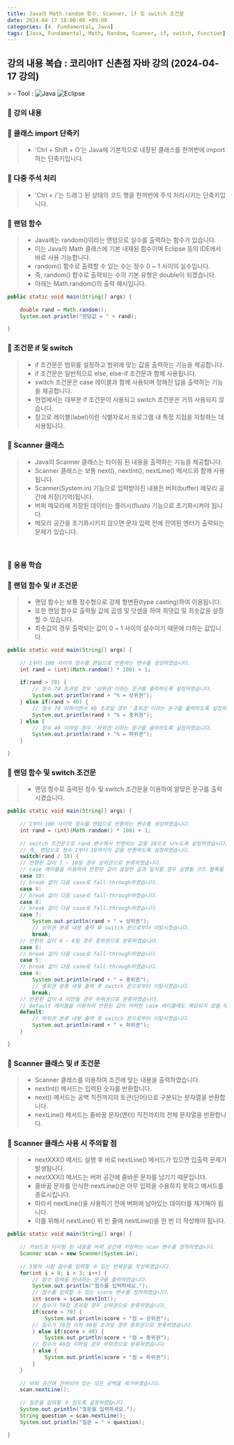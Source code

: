 ```yaml
---
title: Java의 Math.random 함수, Scanner, if 및 switch 조건문
date: 2024-04-17 18:00:00 +09:00
categories: [4. Fundamental, Java]
tags: [Java, Fundamental, Math, Random, Scanner, if, switch, Function]
---
```


<!-- 2024-04-21 글 작성 시작; 2024-04-21 페이지 호출 완료 -->
<h2>강의 내용 복습 : 코리아IT 신촌점 자바 강의 (2024-04-17 강의)</h2>
> - Tool :  
<img alt="Java" src="https://img.shields.io/badge/-Java-007396?style=flat-square&logo=java&logoColor=white" />
<img alt="Eclipse" src="https://img.shields.io/badge/-Eclipse-2C2255?style=flat-square&logo=eclipse&logoColor=white" />

<br>

### 🔔 강의 내용
### 📌 클래스 import 단축키
> - 'Ctrl + Shift + O'는 Java에 기본적으로 내장된 클래스를 한꺼번에 import하는 단축키입니다.

### 📌 다중 주석 처리
> - 'Ctrl + /'는 드래그 된 상태의 코드 행을 한꺼번에 주석 처리시키는 단축키입니다.

### 📌 랜덤 함수
> - Java에는 random()이라는 랜덤으로 실수를 출력하는 함수가 있습니다.
> - 이는 Java의 Math 클래스에 기본 내재된 함수이며 Eclipse 등의 IDE에서 바로 사용 가능합니다.
> - random() 함수로 출력할 수 있는 수는 정수 0 ~ 1 사이의 실수입니다.
> - 즉, random() 함수로 출력되는 수의 기본 유형은 double이 되겠습니다.
> - 아래는 Math.random()의 출력 예시입니다.

``` java
public static void main(String[] args) {
    
    double rand = Math.random();
    System.out.println("랜덤값 = " + rand);

}
```

### 📌 조건문 if 및 switch
> - if 조건문은 범위를 설정하고 범위에 맞는 값을 출력하는 기능을 제공합니다.
> - if 조건문은 일반적으로 else, else-if 조건문과 함께 사용됩니다.
> - switch 조건문은 case 레이블과 함께 사용되며 정해진 답을 출력하는 기능을 제공합니다.
> - 현업에서는 대부분 if 조건문이 사용되고 switch 조건문은 거의 사용되지 않습니다.
> - 참고로 레이블(label)이란 식별자로서 프로그램 내 특정 지점을 지칭하는 데 사용됩니다.

### 📌 Scanner 클래스
> - Java의 Scanner 클래스는 타이핑 된 내용을 출력하는 기능을 제공합니다.
> - Scanner 클래스는 보통 next(), nextInt(), nextLine() 메서드와 함께 사용됩니다.
> - Scanner(System.in) 기능으로 입력받아진 내용은 버퍼(buffer) 메모리 공간에 저장(기억)됩니다.
> - 버퍼 메모리에 저장된 데이터는 플러시(flush) 기능으로 초기화시켜야 됩니다.
> - 메모리 공간을 초기화시키지 않으면 문자 입력 전에 잔여된 엔터가 출력되는 문제가 있습니다.

<br>

### 🔔 응용 학습
### 📌 랜덤 함수 및 if 조건문
> - 랜덤 함수는 보통 정수형으로 강제 형변환(type casting)하여 이용됩니다.
> - 또한 랜덤 함수로 출력될 값에 곱셈 및 덧셈을 하여 최댓값 및 최솟값을 설정할 수 있습니다.
> - 최솟값의 경우 출력되는 값이 0 ~ 1 사이의 실수이기 때문에 더하는 값입니다.

``` java
public static void main(String[] args) {
    
    // 1부터 100 사이의 정수를 랜덤으로 반환하는 변수를 생성하였습니다.
    int rand = (int)(Math.random() * 100) + 1;
    
    if(rand > 70) {
        // 정수 70 초과일 경우 '상위권'이라는 문구를 출력하도록 설정하였습니다.
        System.out.println(rand + "% = 상위권");
    } else if(rand > 40) {
        // 정수 70 이하이면서 40 초과일 경우 '중위권'이라는 문구를 출력하도록 설정하였습니다.
        System.out.println(rand + "% = 중위권");
    } else {
        // 정수 40 이하일 경우 '하위권'이라는 문구를 출력하도록 설정하였습니다.
        System.out.println(rand + "% = 하위권");
    }

}
```

### 📌 랜덤 함수 및 switch 조건문
> - 랜덤 함수로 출력된 정수 및 switch 조건문을 이용하여 알맞은 문구를 출력시켰습니다.

``` java
public static void main(String[] args) {
    
    // 1부터 100 사이의 정수를 랜덤으로 반환하는 변수를 생성하였습니다.
    int rand = (int)(Math.random() * 100) + 1;
    
    // switch 조건문으로 rand 변수에서 반환되는 값을 10으로 나누도록 설정하였습니다.
    // 즉, 랜덤으로 정수 1부터 10까지의 값을 반환하도록 설정하였습니다.
    switch(rand / 10) {
    // 반환된 값이 7 ~ 10일 경우 상위권으로 분류하였습니다.
    // case 레이블을 이용하여 반환된 값이 설정한 값과 일치할 경우 실행될 코드 블록을 정의하였습니다.
    case 10:
    // break 없이 다음 case로 fall-through하였습니다.
    case 9:
    // break 없이 다음 case로 fall-through하였습니다.
    case 8:
    // break 없이 다음 case로 fall-through하였습니다.
    case 7:
        System.out.println(rand + " = 상위권");
        // 상위권 분류 내용 출력 후 switch 문으로부터 이탈시켰습니다.
        break;
    // 반환된 값이 4 ~ 6일 경우 중위권으로 분류하였습니다.
    case 6:
    // break 없이 다음 case로 fall-through하였습니다.
    case 5:
    // break 없이 다음 case로 fall-through하였습니다.
    case 4:
        System.out.println(rand + " = 중위권");
        // 중위권 분류 내용 출력 후 switch 문으로부터 이탈시켰습니다.
        break;
    // 반환된 값이 4 미만일 경우 하위권으로 분류하였습니다.
    // default 레이블을 이용하여 반환된 값이 어떠한 case 레이블에도 해당되지 않을 때 실행될 코드 블록을 정의하였습니다.
    default:
        // 하위권 분류 내용 출력 후 switch 문으로부터 이탈시켰습니다.
        System.out.println(rand + " = 하위권");
    }

}
```

### 📌 Scanner 클래스 및 if 조건문
> - Scanner 클래스를 이용하여 조건에 맞는 내용을 출력하였습니다.
> - nextInt() 메서드는 입력된 숫자를 반환합니다.
> - next() 메서드는 공백 직전까지의 토큰(단어)으로 구분되는 문자열을 반환합니다.
> - nextLine() 메서드는 줄바꿈 문자(엔터) 직전까지의 전체 문자열을 반환합니다.

### 📌 Scanner 클래스 사용 시 주의할 점
> - nextXXX() 메서드 실행 후 바로 nextLine() 메서드가 있으면 입출력 문제가 발생됩니다.
> - nextXXX() 메서드는 버퍼 공간에 줄바꾼 문자를 남기기 때문입니다.
> - 줄바꿈 문자를 인식한 nextLine()은 아무 입력을 수용하지 못하고 메서드를 종료시킵니다.
> - 따라서 nextLine()을 사용하기 전에 버퍼에 남아있는 데이터를 제거해야 됩니다.
> - 이를 위해서 nextLine() 위 빈 줄에 nextLine()을 한 번 더 작성해야 됩니다.

``` java
public static void main(String[] args) {
    
    // 키보드로 타이핑 된 내용을 버퍼 공간에 저장하는 scan 변수를 정의하였습니다.
    Scanner scan = new Scanner(System.in);
    
    // 3명의 시험 점수를 입력할 수 있는 반복문을 작성하였습니다.
    for(int i = 0; i < 3; i++) {
        // 점수 입력을 안내하는 문구를 출력하였습니다.
        System.out.println("점수를 입력하세요.");
        // 점수를 입력할 수 있는 score 변수를 정의하였습니다.
        int score = scan.nextInt();
        // 점수가 70점 초과일 경우 상위권으로 분류하였습니다.
        if(score > 70) {
            System.out.println(score + "점 = 상위권");
        // 점수가 70점 이하 40점 초과일 경우 중위권으로 분류하였습니다.
        } else if(score > 40) {
            System.out.println(score + "점 = 중위권");
        // 점수가 40점 이하일 경우 하위권으로 분류하였습니다.
        } else {
            System.out.println(score + "점 = 하위권");
        }
    }
    
    // 버퍼 공간에 잔여되어 있는 모든 공백을 제거하였습니다.
    scan.nextLine();
    
    // 질문을 입력할 수 있도록 설정하였습니다. 
    System.out.println("질문을 입력하세요.");
    String question = scan.nextLine();
    System.out.println("질문 = " + question);

}
```

<br>
<br>
<br>
